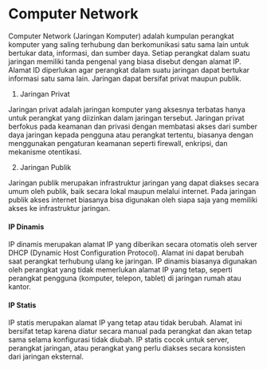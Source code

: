 # Computer Network

Computer Network (Jaringan Komputer) adalah kumpulan perangkat komputer yang saling terhubung dan berkomunikasi satu sama lain untuk bertukar data, informasi, dan sumber daya. Setiap perangkat dalam suatu jaringan memiliki tanda pengenal yang biasa disebut dengan alamat IP. Alamat ID diperlukan agar perangkat dalam suatu jaringan dapat bertukar informasi satu sama lain. Jaringan dapat bersifat privat maupun publik.

1. Jaringan Privat

Jaringan privat adalah jaringan komputer yang aksesnya terbatas hanya untuk perangkat yang diizinkan dalam jaringan tersebut. Jaringan privat berfokus pada keamanan dan privasi dengan membatasi akses dari sumber daya jaringan kepada pengguna atau perangkat tertentu, biasanya dengan menggunakan pengaturan keamanan seperti firewall, enkripsi, dan mekanisme otentikasi.

2. Jaringan Publik

Jaringan publik merupakan infrastruktur jaringan yang dapat diakses secara umum oleh publik, baik secara lokal maupun melalui internet. Pada jaringan publik akses internet biasanya bisa digunakan oleh siapa saja yang memiliki akses ke infrastruktur jaringan.




#### IP Dinamis

IP dinamis merupakan alamat IP yang diberikan secara otomatis oleh server DHCP (Dynamic Host Configuration Protocol). Alamat ini dapat berubah saat perangkat terhubung ulang ke jaringan. IP dinamis biasanya digunakan oleh perangkat yang tidak memerlukan alamat IP yang tetap, seperti perangkat pengguna (komputer, telepon, tablet) di jaringan rumah atau kantor.

#### IP Statis

IP statis merupakan alamat IP yang tetap atau tidak berubah. Alamat ini bersifat tetap karena diatur secara manual pada perangkat dan akan tetap sama selama konfigurasi tidak diubah. IP statis cocok untuk server, perangkat jaringan, atau perangkat yang perlu diakses secara konsisten dari jaringan eksternal.
